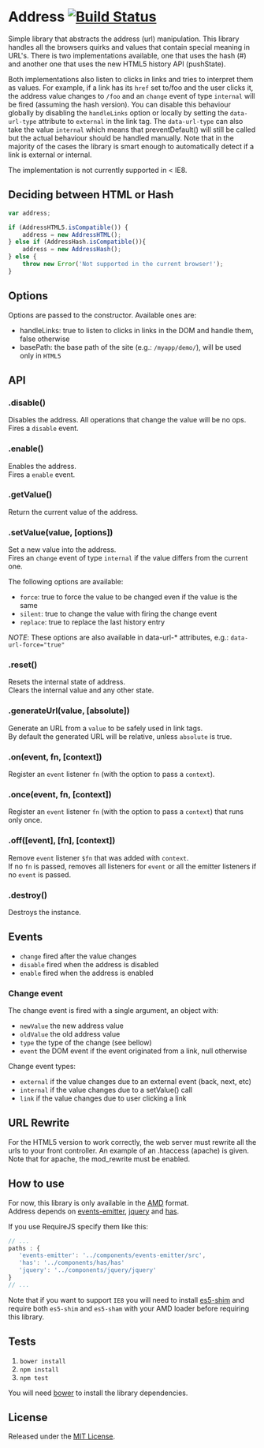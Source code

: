 # Address [![Build Status](https://secure.travis-ci.org/IndigoUnited/address.png?branch=master)](http://travis-ci.org/IndigoUnited/address)

Simple library that abstracts the address (url) manipulation.
This library handles all the browsers quirks and values that contain special meaning in URL's.
There is two implementations available, one that uses the hash (#) and another one that uses the new HTML5 history API (pushState).

Both implementations also listen to clicks in links and tries to interpret them as values.
For example, if a link has its `href` set to/foo and the user clicks it, the address value changes to `/foo` and an `change` event of type `internal` will be fired (assuming the hash version).
You can disable this behaviour globally by disabling the `handleLinks` option or locally by setting the `data-url-type` attribute to `external` in the link tag.
The `data-url-type` can also take the value `internal` which means that preventDefault() will still be called but the actual behaviour should be handled manually.
Note that in the majority of the cases the library is smart enough to automatically detect if a link is external or internal.

The implementation is not currently supported in < IE8.

## Deciding between HTML or Hash

```js
var address;

if (AddressHTML5.isCompatible()) {
    address = new AddressHTML();
} else if (AddressHash.isCompatible()){
    address = new AddressHash();
} else {
    throw new Error('Not supported in the current browser!');
}
```

## Options

Options are passed to the constructor. Available ones are:

- handleLinks: true to listen to clicks in links in the DOM and handle them, false otherwise
- basePath: the base path of the site (e.g.: `/myapp/demo/`), will be used only in `HTML5`

## API

### .disable()

Disables the address. All operations that change the value will be no ops.   
Fires a `disable` event.

### .enable()

Enables the address.   
Fires a `enable` event.

### .getValue()

Return the current value of the address.


### .setValue(value, [options])

Set a new value into the address.   
Fires an `change` event of type `internal` if the value differs from the current one.

The following options are available:
- `force`:   true to force the value to be changed even if the value is the same
- `silent`:  true to change the value with firing the change event
- `replace`: true to replace the last history entry

_NOTE_: These options are also available in data-url-* attributes, e.g.:
`data-url-force="true"`

### .reset()

Resets the internal state of address.   
Clears the internal value and any other state.


### .generateUrl(value, [absolute])

Generate an URL from a `value` to be safely used in link tags.   
By default the generated URL will be relative, unless `absolute` is true.


### .on(event, fn, [context])

Register an `event` listener `fn` (with the option to pass a `context`).


### .once(event, fn, [context])

Register an `event` listener `fn` (with the option to pass a `context`) that runs only once.


### .off([event], [fn], [context])

Remove `event` listener `$fn` that was added with `context`.   
If no `fn` is passed, removes all listeners for `event` or all the emitter listeners if no `event` is passed.


### .destroy()

Destroys the instance.



## Events

- `change`           fired after the value changes
- `disable`          fired when the address is disabled
- `enable`           fired when the address is enabled

### Change event

The change event is fired with a single argument, an object with:
- `newValue`         the new address value
- `oldValue`         the old address value
- `type`             the type of the change (see bellow)
- `event`            the DOM event if the event originated from a link, null otherwise

Change event types:
- `external`         if the value changes due to an external event (back, next, etc)
- `internal`         if the value changes due to a setValue() call
- `link`             if the value changes due to user clicking a link



## URL Rewrite

For the HTML5 version to work correctly, the web server must rewrite all the urls to your front controller.
An example of an .htaccess (apache) is given.
Note that for apache, the mod_rewrite must be enabled.



## How to use

For now, this library is only available in the [AMD](https://github.com/amdjs/amdjs-api/wiki/AMD) format.   
Address depends on [events-emitter](https://github.com/IndigoUnited/events-emitter), [jquery](https://github.com/jquery/jquery) and [has](https://github.com/phiggins42/has).

If you use RequireJS specify them like this:

```js
// ...
paths : {
   'events-emitter': '../components/events-emitter/src',
   'has': '../components/has/has'
   'jquery': '../components/jquery/jquery'
}
// ...
```

Note that if you want to support `IE8` you will need to install [es5-shim](https://github.com/kriskowal/es5-shim.git) and require both `es5-shim` and `es5-sham` with your AMD loader before requiring this library.



## Tests

1. `bower install`
2. `npm install`
3. `npm test`

You will need [bower](https://github.com/bower/bower) to install the library dependencies.



## License

Released under the [MIT License](http://www.opensource.org/licenses/mit-license.php).
